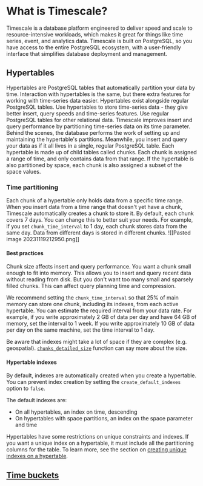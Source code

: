# What is Timescale?

Timescale is a database platform engineered to deliver speed and scale to resource-intensive workloads, which makes it great for things like time series, event, and analytics data. Timescale is built on PostgreSQL, so you have access to the entire PostgreSQL ecosystem, with a user-friendly interface that simplifies database deployment and management.

## Hypertables
Hypertables are PostgreSQL tables that automatically partition your data by time. Interaction with hypertables is the same, but there extra features for working with time-series data easier.
Hypertables exist alongside regular PostgreSQL tables. Use hypertables to store time-series data - they give better insert, query speeds and time-series features.  Use regular PostgreSQL tables for other relational data.
Timescale improves insert and query performance by partitioning time-series data on its time parameter. Behind the scenes, the database performs the work of setting up and maintaining the hypertable's partitions. Meanwhile, you insert and query your data as if it all lives in a single, regular PostgreSQL table.
Each hypertable is made up of child tables called chunks. Each chunk is assigned a range of time, and only contains data from that range. If the hypertable is also partitioned by space, each chunk is also assigned a subset of the space values.

### Time partitioning
Each chunk of a hypertable only holds data from a specific time range. When you insert data from a time range that doesn't yet have a chunk, Timescale automatically creates a chunk to store it.
By default, each chunk covers 7 days. You can change this to better suit your needs. For example, if you set `chunk_time_interval` to 1 day, each chunk stores data from the same day. Data from different days is stored in different chunks.
![[Pasted image 20231119212950.png]]
#### Best practices
Chunk size affects insert and query performance. You want a chunk small enough to fit into memory. This allows you to insert and query recent data without reading from disk. But you don't want too many small and sparsely filled chunks. This can affect query planning time and compression.

We recommend setting the `chunk_time_interval` so that 25% of main memory can store one chunk, including its indexes, from each active hypertable. You can estimate the required interval from your data rate. For example, if you write approximately 2 GB of data per day and have 64 GB of memory, set the interval to 1 week. If you write approximately 10 GB of data per day on the same machine, set the time interval to 1 day.

Be aware that indexes might take a lot of space if they are complex (e.g. geospatial). [`chunks_detailed_size`](https://docs.timescale.com/api/latest/hypertable/chunks_detailed_size) function can say more about the size.
#### Hypertable indexes
By default, indexes are automatically created when you create a hypertable. You can prevent index creation by setting the `create_default_indexes` option to `false`.

The default indexes are:
- On all hypertables, an index on time, descending
- On hypertables with space partitions, an index on the space parameter and time

Hypertables have some restrictions on unique constraints and indexes. If you want a unique index on a hypertable, it must include all the partitioning columns for the table. To learn more, see the section on [creating unique indexes on a hypertable](https://docs.timescale.com/use-timescale/latest/hypertables/hypertables-and-unique-indexes/).

## [Time buckets](https://docs.timescale.com/use-timescale/latest/time-buckets/#time-buckets)
